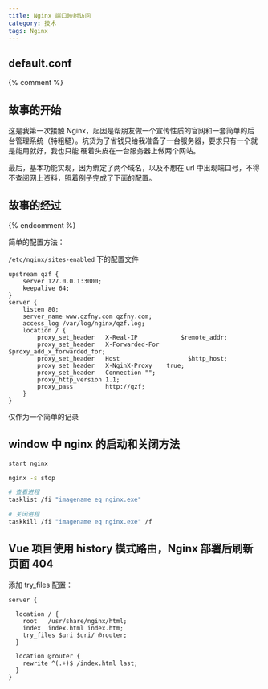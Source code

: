 ```yaml
---
title: Nginx 端口映射访问
category: 技术
tags: Nginx
---
```


## default.conf

{% comment %}

## 故事的开始

这是我第一次接触 Nginx，起因是帮朋友做一个宣传性质的官网和一套简单的后台管理系统（特粗糙）。坑货为了省钱只给我准备了一台服务器，要求只有一个就是能用就好，我也只能
硬着头皮在一台服务器上做两个网站。

最后，基本功能实现，因为绑定了两个域名，以及不想在 url 中出现端口号，不得不查阅网上资料，照着例子完成了下面的配置。

## 故事的经过

{% endcomment %}

简单的配置方法：

`/etc/nginx/sites-enabled` 下的配置文件

```nginx
upstream qzf {
    server 127.0.0.1:3000;
    keepalive 64;
}
server {
    listen 80;
    server_name www.qzfny.com qzfny.com;
    access_log /var/log/nginx/qzf.log;
    location / {
        proxy_set_header   X-Real-IP            $remote_addr;
        proxy_set_header   X-Forwarded-For  $proxy_add_x_forwarded_for;
        proxy_set_header   Host                   $http_host;
        proxy_set_header   X-NginX-Proxy    true;
        proxy_set_header   Connection "";
        proxy_http_version 1.1;
        proxy_pass         http://qzf;
    }
}
```

仅作为一个简单的记录

## window 中 nginx 的启动和关闭方法

```bash
start nginx

nginx -s stop

# 查看进程
tasklist /fi "imagename eq nginx.exe"

# 关闭进程
taskkill /fi "imagename eq nginx.exe" /f
```

## Vue 项目使用 history 模式路由，Nginx 部署后刷新页面 404

添加 try_files 配置：

```nginx
server {

  location / {
    root   /usr/share/nginx/html;
    index  index.html index.htm;
    try_files $uri $uri/ @router;
  }

  location @router {
    rewrite ^(.+)$ /index.html last;
  }
}
```
